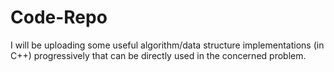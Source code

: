 # Code-Repo
I will be uploading some useful algorithm/data structure implementations (in C++) progressively that can be directly used in the concerned problem. 
